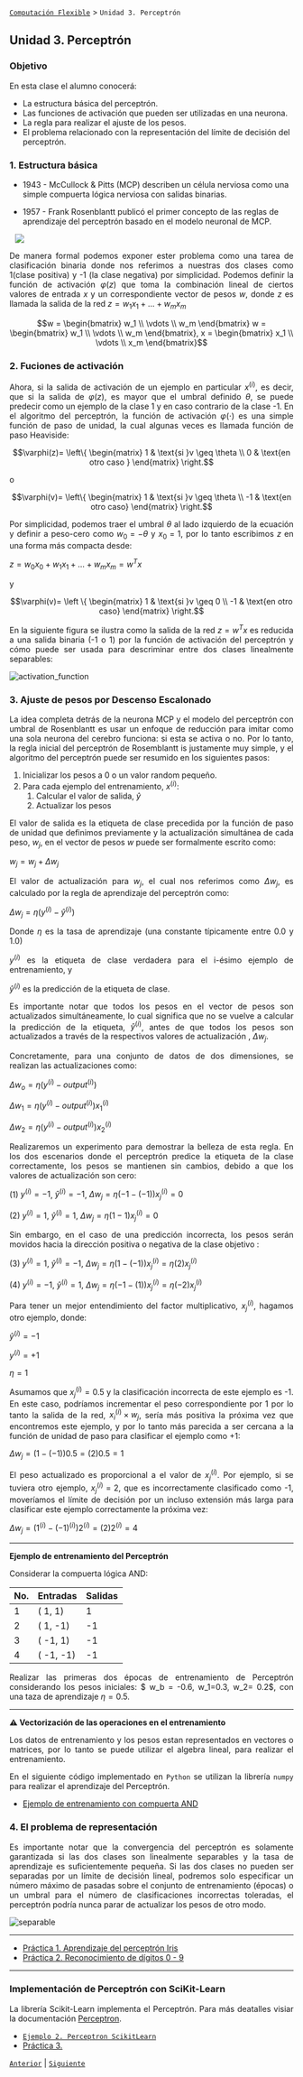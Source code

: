 [`Computación Flexible`](../README.md) > `Unidad 3. Perceptrón`

## Unidad 3. Perceptrón

### Objetivo

En esta clase el alumno conocerá:

* La estructura básica del perceptrón.
* Las funciones de activación que pueden ser utilizadas en una neurona.
* La regla para realizar el ajuste de los pesos.
* El problema relacionado con la representación del límite de decisión del perceptrón.

### 1. Estructura básica

* 1943 - McCullock & Pitts (MCP) describen un célula nerviosa como una simple compuerta lógica nerviosa con salidas binarias.

* 1957 - Frank Rosenblantt publicó el primer concepto de las reglas de aprendizaje del perceptrón basado en el modelo neuronal de MCP.

<img src="./img/perceptron.png" align="center" hspace="10">
<div style="text-align: justify;">

De manera formal podemos exponer ester problema como una tarea de clasificación binaria donde nos referimos a nuestras dos clases como 1(clase positiva) y -1 (la clase negativa) por simplicidad. Podemos definir la función de activación $\varphi(z)$ que toma la combinación lineal de ciertos valores de entrada $x$ y un correspondiente vector de pesos $w$, donde $z$ es llamada la salida de la red $z=w_1x_1 + \ldots + w_mx_m$

```math
w = \begin{bmatrix} w_1 \\ \vdots \\ w_m
\end{bmatrix}

w = \begin{bmatrix} w_1 \\ \vdots \\ w_m
\end{bmatrix}, x = \begin{bmatrix} x_1 \\ \vdots \\ x_m
\end{bmatrix}
```


### 2. Fuciones de activación

Ahora, si la salida de activación de un ejemplo en particular $x^{(i)}$, es decir, que si la salida de $\varphi(z)$, es mayor que el umbral definido $\theta$, se puede predecir como un ejemplo de la clase 1 y en caso contrario de la clase -1. En el algoritmo del perceptrón, la función de activación $\varphi(\cdot)$ es una simple función de paso de unidad, la cual algunas veces es llamada función de paso Heaviside:

```math
\varphi(z)= 
\left\{ 
\begin{matrix} 
1 & \text{si }v \geq \theta \\
0  & \text{en otro caso }
\end{matrix} 
\right.
```

o

```math
\varphi(v)=
\left\{
\begin{matrix} 
1 & \text{si }v \geq \theta \\
-1 & \text{en otro caso}
\end{matrix} \right.
```

Por simplicidad, podemos traer el umbral $\theta$ al lado izquierdo de la ecuación y definir a peso-cero como $w_0 = -\theta$ y $x_0= 1$, por lo tanto escribimos $z$ en una forma más compacta desde:

$z= w_0x_0 + w_1x_1+ \ldots+w_m x_m = w^Tx$  

y

```math
\varphi(v)= \left \{ \begin{matrix} 
1 & \text{si }v \geq 0 \\ -1 & \text{en otro caso}
\end{matrix} \right.
```

En la siguiente figura se ilustra como la salida de la red $z=w^T x$ es reducida a una salida binaria (-1 o 1) por la función de activación del perceptrón y cómo puede ser usada para descriminar entre dos clases linealmente separables:

![activation_function](img/Untitled.png)


### 3. Ajuste de pesos por Descenso Escalonado

La idea completa detrás de la neurona MCP y el modelo del perceptrón con umbral de Rosenblantt es usar un enfoque de reducción para imitar como una sola neurona del cerebro funciona: si esta se activa o no. Por lo tanto, la regla inicial del perceptrón de Rosemblantt is justamente muy simple, y el algoritmo del perceptrón puede ser resumido en los siguientes pasos:

1. Inicializar los pesos a 0 o un valor random pequeño.  
2. Para cada ejemplo del entrenamiento, $x^{(i)}$:
    1. Calcular el valor de salida, $\hat{y}$
    2. Actualizar los pesos

El valor de salida es la etiqueta de clase precedida por la función de paso de unidad que definimos previamente y la actualización simultánea de cada peso, $w_j$, en el vector de pesos $w$ puede ser formalmente escrito como:

$w_j= w_j + \Delta w_j$

El valor de actualización para $w_j$, el cual nos referimos como $\Delta w_j$, es calculado por la regla de aprendizaje del perceptrón como:

$\Delta w_j = \eta(y^{(i)} - \hat{y}^{(i)})$  

Donde $\eta$ es la tasa de aprendizaje (una constante típicamente entre 0.0 y 1.0)

$y^{(i)}$ es la etiqueta de clase verdadera para el i-ésimo ejemplo de entrenamiento, y 

$\hat{y}^{(i)}$ es la predicción de la etiqueta de clase.

Es importante notar que todos los pesos en el vector de pesos son actualizados simultáneamente, lo cual significa que no se vuelve a calcular la predicción de la etiqueta, $\hat{y}^{(i)}$, antes de que todos los pesos son actualizados a través de la respectivos valores de actualización , $\Delta w_j$.

Concretamente, para una conjunto de datos de dos dimensiones, se realizan las actualizaciones como:

$\Delta w_o = \eta (y^{(i)} - output^{(i)})$

$\Delta w_1 = \eta (y^{(i)} - output^{(i)})x_1^{(i)}$

$\Delta w_2 = \eta (y^{(i)} - output^{(i)})x_2^{(i)}$

Realizaremos un experimento para demostrar la belleza de esta regla. En los dos escenarios donde el perceptrón predice la etiqueta de la clase correctamente, los pesos se mantienen sin cambios, debido a que los valores de actualización son cero:

(1) $y^{(i)} = -1$, $\hat{y}^{(i)}= -1$, $\Delta w_j= \eta(-1-(-1))x_j^{(i)}= 0$

(2) $y^{(i)} = 1$, $\hat{y}^{(i)}= 1$, $\Delta w_j= \eta(1-1)x_j^{(i)}= 0$

Sin embargo, en el caso de una predicción incorrecta, los pesos serán movidos  hacia la dirección positiva o negativa de la clase objetivo :

(3) $y^{(i)} = 1$, $\hat{y}^{(i)}= -1$, $\Delta w_j= \eta(1-(-1))x_j^{(i)}= \eta(2)x_j^{(i)}$

(4) $y^{(i)} = -1$, $\hat{y}^{(i)}= 1$, $\Delta w_j= \eta(-1-(1))x_j^{(i)}= \eta(-2)x_j^{(i)}$

Para tener un mejor entendimiento del factor multiplicativo, $x_j^{(i)}$, hagamos otro ejemplo, donde:

$\hat{y}^{(i)}= -1$ 

$y^{(i)}= +1$

$\eta = 1$

Asumamos que $x_j^{(i)} = 0.5$ y la clasificación incorrecta de este ejemplo es -1. En este caso, podríamos incrementar el peso correspondiente por 1 por lo tanto la salida de la red, $x_i^{(i)} \times w_j$, sería más positiva la próxima vez que encontremos este ejemplo, y por lo tanto más parecida a ser cercana a la función de unidad de paso para clasificar el ejemplo como +1:

$\Delta w_j= (1-(-1))0.5=(2)0.5=1$

El peso actualizado es proporcional a el valor de $x_j^{(i)}$. Por ejemplo, si se tuviera otro ejemplo, $x_j^{(i)}= 2$, que es incorrectamente clasificado como -1, moveríamos el límite de decisión por un incluso extensión más larga para clasificar este ejemplo correctamente la próxima vez:

$\Delta w_j= (1^{(i)}-(-1)^{(i)})2^{(i)}=(2)2^{(i)}=4$

---
**Ejemplo de entrenamiento del Perceptrón**

Considerar la compuerta lógica AND:

| No. |Entradas    |  Salidas   |
|-----|------------|------------|
|1    |(  1,   1)  |     1      |
|2    |(  1,   -1) |    -1      |
|3    |( -1,    1) |    -1      |
|4    |( -1,   -1) |    -1      |

Realizar las primeras dos épocas de entrenamiento de Perceptrón considerando los pesos iniciales: $ w_b = -0.6,  w_1=0.3, w_2= 0.2$, con una taza de aprendizaje $\eta = 0.5$.

---

**⚠️ Vectorización de las operaciones en el entrenamiento**

Los datos de entrenamiento y los pesos estan representados en vectores o matrices, por lo tanto se puede utilizar el algebra lineal, para realizar el entrenamiento. 

En el siguiente código implementado en `Python` se utilizan la librería `numpy` para realizar el aprendizaje del Perceptrón.

* [Ejemplo de entrenamiento con compuerta AND](./code/perceptron-example.ipynb) 


### 4. El problema de representación

Es importante notar que la convergencia del perceptrón es solamente garantizada si las dos clases son linealmente separables y la tasa de aprendizaje es suficientemente pequeña. Si las dos clases no pueden ser separadas por un límite de decisión lineal, podremos solo especificar un número máximo de pasadas sobre el conjunto de entrenamiento (épocas) o un umbral para el número de clasificaciones incorrectas toleradas, el perceptrón podría nunca parar de actualizar los pesos de otro modo. 

![separable](./img/separable.png)

---

* [Práctica 1. Aprendizaje del perceptrón Iris](./code/01-practice-perceptron/README.md)
* [Práctica 2. Reconocimiento de dígitos 0 - 9]()
---

### Implementación de Perceptrón con SciKit-Learn

La librería Scikit-Learn implementa el Perceptrón. Para más deatalles visiar la documentación [Perceptron](https://scikit-learn.org/stable/modules/generated/sklearn.linear_model.Perceptron.html).

* [`Ejemplo 2. Perceptron ScikitLearn`](./code/perceptron_sklrn_iris.ipynb)
* [Práctica 3. ](./code/02-pr_ppn_breast_cancer.ipynb)

[`Anterior`](../L02-adaline/README.md) | [`Siguiente`](../L04-backpropagation/README.md)
